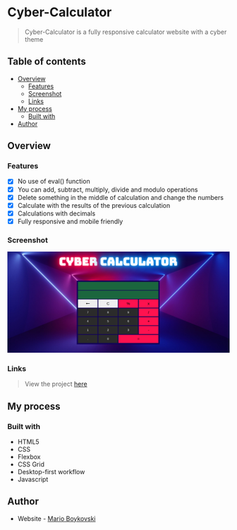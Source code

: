 # Cyber-Calculator

> Cyber-Calculator is a fully responsive calculator website with a cyber theme

## Table of contents

- [Overview](#overview)
  - [Features](#features)
  - [Screenshot](#screenshot)
  - [Links](#links)
- [My process](#my-process)
  - [Built with](#built-with)
- [Author](#author)

## Overview

### Features

- [x] No use of eval() function
- [x] You can add, subtract, multiply, divide and modulo operations
- [x] Delete something in the middle of calculation and change the numbers
- [x] Calculate with the results of the previous calculation
- [x] Calculations with decimals
- [x] Fully responsive and mobile friendly

### Screenshot

![](websitepage.png)

### Links

> View the project [here](https://funkosaur.github.io/calculator/)

## My process

### Built with

- HTML5
- CSS
- Flexbox
- CSS Grid
- Desktop-first workflow
- Javascript

## Author

- Website - [Mario Boykovski](https://github.com/funkosaur)
